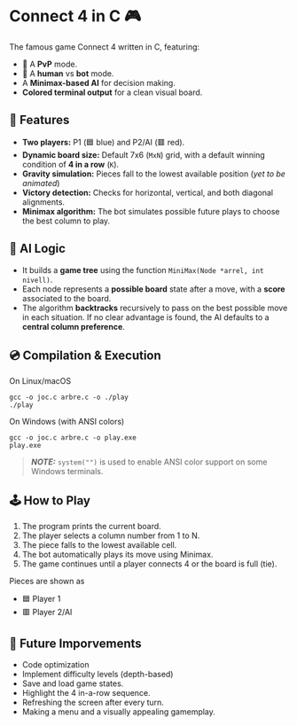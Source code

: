# Connect 4 in C 🎮
The famous game Connect 4 written in C, featuring:
- 👥 A **PvP** mode.
- 🤖 A **human** vs **bot** mode.
- A **Minimax-based AI** for decision making.
- **Colored terminal output** for a clean visual board.

## 🧩 Features
- **Two players:** P1 (🟦 blue) and P2/AI (🟥 red).
- **Dynamic board size:** Default 7x6 (`MxN`) grid, with a default winning condition of **4 in a row** (`K`).
- **Gravity simulation:** Pieces fall to the lowest available position (_yet to be animated_)
- **Victory detection:** Checks for horizontal, vertical, and both diagonal alignments.
- **Minimax algorithm:** The bot simulates possible future plays to choose the best column to play.

## 🧠 AI Logic
- It builds a **game tree** using the function `MiniMax(Node *arrel, int nivell)`.
- Each node represents a **possible board** state after a move, with a **score** associated to the board.
- The algorithm **backtracks** recursively to pass on the best possible move in each situation.
If no clear advantage is found, the AI defaults to a **central column preference**.

## 💿 Compilation & Execution
On Linux/macOS
```
gcc -o joc.c arbre.c -o ./play
./play
```
On Windows (with ANSI colors)
```
gcc -o joc.c arbre.c -o play.exe
play.exe
```
>**_NOTE:_** `system("")` is used to enable ANSI color support on some Windows terminals.

## 🕹️ How to Play
1. The program prints the current board.
2. The player selects a column number from 1 to N.
3. The piece falls to the lowest available cell.
4. The bot automatically plays its move using Minimax.
5. The game continues until a player connects 4 or the board is full (tie).

Pieces are shown as
- 🟦 Player 1
- 🟥 Player 2/AI

## 🧰 Future Imporvements
- Code optimization
- Implement difficulty levels (depth-based)
- Save and load game states.
- Highlight the 4 in-a-row sequence.
- Refreshing the screen after every turn.
- Making a menu and a visually appealing gamemplay.
